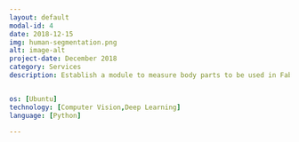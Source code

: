 ```yaml
---
layout: default
modal-id: 4
date: 2018-12-15
img: human-segmentation.png
alt: image-alt
project-date: December 2018
category: Services
description: Establish a module to measure body parts to be used in Fabric industry. Instance segmentation on top of Human Pose Estimation dataset to improve accuracy in training dataset.Perform contour analysis to define body parts and classify between right and left body parts.</br>Integrated with web app as REST api in Linux environment. 


os: [Ubuntu]
technology: [Computer Vision,Deep Learning]
language: [Python]

---
```

